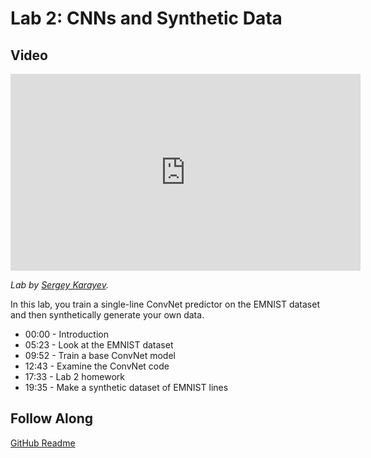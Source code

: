 # Lab 2: CNNs and Synthetic Data

## Video

<iframe width="560" height="315" src="https://www.youtube.com/embed/G70sKcMz_JI" frameborder="0" allow="accelerometer; autoplay; clipboard-write; encrypted-media; gyroscope; picture-in-picture" allowfullscreen></iframe>

*Lab by [Sergey Karayev](https://sergeykarayev.com).*

In this lab, you train a single-line ConvNet predictor on the EMNIST dataset and then synthetically generate your own data.

- 00:00 - Introduction
- 05:23 - Look at the EMNIST dataset
- 09:52 - Train a base ConvNet model
- 12:43 - Examine the ConvNet code
- 17:33 - Lab 2 homework
- 19:35 - Make a synthetic dataset of EMNIST lines

## Follow Along

[GitHub Readme](https://www.google.com/url?q=https://github.com/full-stack-deep-learning/fsdl-text-recognizer-2021-labs/blob/main/lab2/readme.md)
